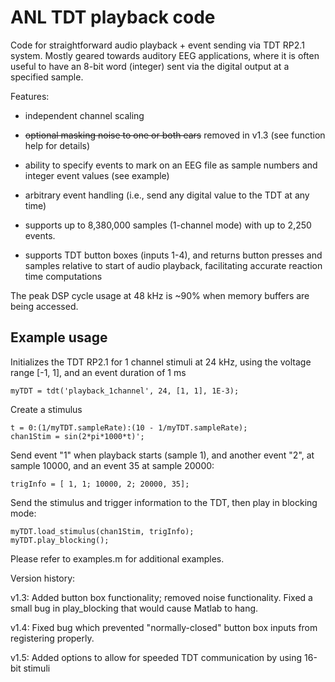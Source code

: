 # ANL TDT playback code

Code for straightforward audio playback + event sending via TDT RP2.1 system.
Mostly geared towards auditory EEG applications, where it is often useful to
have an 8-bit word (integer) sent via the digital output at a specified sample.

Features:

* independent channel scaling

* ~~optional masking noise to one or both ears~~ removed in v1.3 (see function 
  help for details)

* ability to specify events to mark on an EEG file as sample numbers and
  integer event values (see example)

* arbitrary event handling (i.e., send any digital value to the TDT at any
  time)

* supports up to 8,380,000 samples (1-channel mode) with up to 2,250 events.

* supports TDT button boxes (inputs 1-4), and returns button presses and
  samples relative to start of audio playback, facilitating accurate reaction 
  time computations

The peak DSP cycle usage at 48 kHz is ~90% when memory buffers are being
accessed.

Example usage
--------------
Initializes the TDT RP2.1 for 1 channel stimuli at 24 kHz, using the voltage
range [-1, 1], and an event duration of 1 ms

```
myTDT = tdt('playback_1channel', 24, [1, 1], 1E-3);
```

Create a stimulus
```
t = 0:(1/myTDT.sampleRate):(10 - 1/myTDT.sampleRate);
chan1Stim = sin(2*pi*1000*t)';
```

Send event "1" when playback starts (sample 1), and another event "2", at
sample 10000, and an event 35 at sample 20000:
```
trigInfo = [ 1, 1; 10000, 2; 20000, 35];
```

Send the stimulus and trigger information to the TDT, then play in blocking mode:
```
myTDT.load_stimulus(chan1Stim, trigInfo);
myTDT.play_blocking();
```

Please refer to examples.m for additional examples.

Version history:

v1.3: Added button box functionality; removed noise functionality. Fixed a
small bug in play_blocking that would cause Matlab to hang.

v1.4: Fixed bug which prevented "normally-closed" button box inputs from registering properly.

v1.5: Added options to allow for speeded TDT communication by using 16-bit stimuli 
